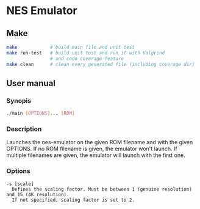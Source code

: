 # NES Emulator

## Make

```bash
make            # build main file and unit test
make run-test   # build unit test and run it with Valgrind
                # and code coverage feature
make clean      # clean every generated file (including coverage dir)
```

## User manual

### Synopis
```bash
./main [OPTIONS]... [ROM]
```

### Description

Launches the nes-emulator on the given ROM filename and with the given OPTIONS. If no ROM filename is given, the emulator won't launch. If multiple filenames are given, the emulator will launch with the first one.

### Options

    -s [scale]
      Defines the scaling factor. Must be between 1 (genuine resolution) and 15 (4K resolution).
      If not specified, scaling factor is set to 2.
